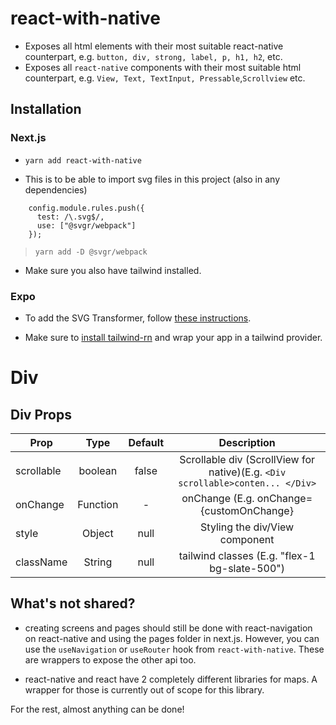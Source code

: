# react-with-native

- Exposes all html elements with their most suitable react-native counterpart, e.g. `button, div, strong, label, p, h1, h2`, etc.
- Exposes all `react-native` components with their most suitable html counterpart, e.g. `View, Text, TextInput, Pressable`,`Scrollview` etc.

## Installation

### Next.js

- `yarn add react-with-native`

- This is to be able to import svg files in this project (also in any dependencies)

```
    config.module.rules.push({
      test: /\.svg$/,
      use: ["@svgr/webpack"]
    });
```

> `yarn add -D @svgr/webpack`

- Make sure you also have tailwind installed.

### Expo

- To add the SVG Transformer, follow [these instructions](https://github.com/kristerkari/react-native-svg-transformer#installation-and-configuration).

- Make sure to [install tailwind-rn](https://github.com/vadimdemedes/tailwind-rn) and wrap your app in a tailwind provider.

# Div

## Div Props

| Prop       |   Type   | Default |                                  Description                                   |
| ---------- | :------: | :-----: | :----------------------------------------------------------------------------: |
| scrollable | boolean  |  false  | Scrollable div (ScrollView for native)(E.g. `<Div scrollable>conten... </Div>` |
| onChange   | Function |    -    |                    onChange (E.g. onChange={customOnChange}                    |
| style      |  Object  |  null   |                         Styling the div/View component                         |
| className  |  String  |  null   |                 tailwind classes (E.g. "flex-1 bg-slate-500")                  |

## What's not shared?

- creating screens and pages should still be done with react-navigation on react-native and using the pages folder in next.js. However, you can use the `useNavigation` or `useRouter` hook from `react-with-native`. These are wrappers to expose the other api too.

- react-native and react have 2 completely different libraries for maps. A wrapper for those is currently out of scope for this library.

For the rest, almost anything can be done!
